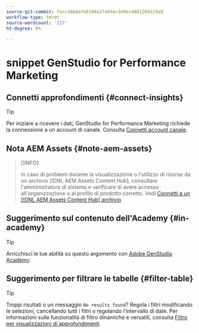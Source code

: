 ```yaml
---
source-git-commit: facc38b8afe8104e27a89ac3d9ec40d1209229a9
workflow-type: tm+mt
source-wordcount: '117'
ht-degree: 0%

---
```

# snippet GenStudio for Performance Marketing

## Connetti approfondimenti {#connect-insights}

>[!TIP]
>
>Per iniziare a ricevere i dati, GenStudio for Performance Marketing richiede la connessione a un account di canale. Consulta [Connetti account canale](/help/user-guide/connectors/connect-channel.md).

## Nota AEM Assets {#note-aem-assets}

>[!INFO]
>
>In caso di problemi durante la visualizzazione o l&#39;utilizzo di risorse da un archivio [!DNL AEM Assets Content Hub], consultare l&#39;amministratore di sistema e verificare di avere accesso all&#39;organizzazione o al profilo di prodotto corretto. Vedi [Connetti a un [!DNL AEM Assets Content Hub] archivio](/help/user-guide/content/connect-aem-repo.md).

## Suggerimento sul contenuto dell&#39;Academy {#in-academy}

>[!TIP]
>
>Arricchisci le tue abilità su questo argomento con [Adobe GenStudio Academy](https://learningmanager.adobe.com/genstudioacademy).

## Suggerimento per filtrare le tabelle {#filter-table}

>[!TIP]
>
>Troppi risultati o un messaggio `No results found`? Regola i filtri modificando le selezioni, cancellando tutti i filtri o regolando l’intervallo di date. Per informazioni sulle funzionalità di filtro dinamiche e versatili, consulta [Filtro per visualizzazioni di approfondimenti](/help/user-guide/insights/filter-views.md).
